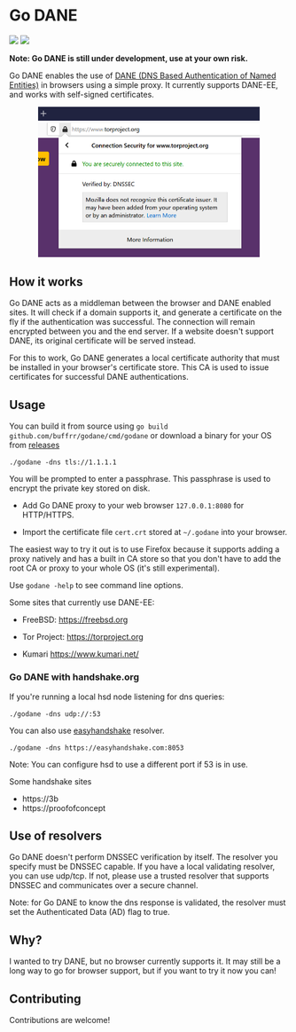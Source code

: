 # Go DANE

<a href="https://goreportcard.com/report/github.com/buffrr/godane"><img src="https://goreportcard.com/badge/github.com/buffrr/godane"/></a>
<a href="LICENSE"><img src="https://img.shields.io/badge/license-Apache%202.0-blue.svg"/></a>


**Note: Go DANE is still under development, use at your own risk.**


Go DANE enables the use of [DANE (DNS Based Authentication of Named Entities)](https://tools.ietf.org/html/rfc6698) in browsers using a simple proxy. It currently supports DANE-EE, and works with self-signed certificates.




<p align="center">
<img src="screenshot.png" width="400px" alt="Go DANE verified DNSSEC"/><br/>
</p>

## How it works


Go DANE acts as a middleman between the browser and DANE enabled sites. It will check if a domain supports it, and generate a certificate on the fly if the authentication was successful. The connection will remain encrypted between you and the end server. If a website doesn't support DANE, its original certificate will be served instead.

For this to work, Go DANE generates a local certificate authority that must be installed in your browser's certificate store. This CA is used to issue certificates for successful DANE authentications.
## Usage

You can build it from source using `go build github.com/buffrr/godane/cmd/godane` or download a binary for your OS from [releases](https://github.com/buffrr/godane/releases)
 


    ./godane -dns tls://1.1.1.1

You will be prompted to enter a passphrase. This passphrase is used to encrypt the private key stored on disk.    
    
* Add Go DANE proxy to your web browser `127.0.0.1:8080` for HTTP/HTTPS.

* Import the certificate file `cert.crt` stored at `~/.godane` into your browser.


The easiest way to try it out is to use Firefox because it supports adding a proxy natively and has a built in CA store so that you don't have to add the root CA or proxy to your whole OS (it's still experimental). 

Use `godane -help` to see command line options. 

 Some sites that currently use DANE-EE:
* FreeBSD: https://freebsd.org

* Tor Project: https://torproject.org

* Kumari https://www.kumari.net/


### Go DANE with handshake.org

If you're running a local hsd node listening for dns queries:

    ./godane -dns udp://:53

You can also use [easyhandshake](https://easyhandshake.com) resolver.

    ./godane -dns https://easyhandshake.com:8053
    
    
Note: You can configure hsd to use a different port if 53 is in use.

Some handshake sites

* https://3b
* https://proofofconcept

## Use of resolvers

Go DANE doesn't perform DNSSEC verification by itself. The resolver you specify must be DNSSEC capable. If you have a local validating resolver, you can use udp/tcp. If not, please use a trusted resolver that supports DNSSEC and communicates over a secure channel.

Note: for Go DANE to know the dns response is validated, the resolver must set the  Authenticated Data (AD) flag to true.


## Why?

I wanted to try DANE, but no browser currently supports it. It may still be a long way to go for browser support, but if you want to try it now you can!

## Contributing
Contributions are welcome! 



